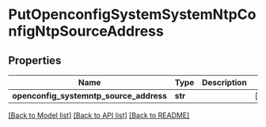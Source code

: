 # PutOpenconfigSystemSystemNtpConfigNtpSourceAddress

## Properties
Name | Type | Description | Notes
------------ | ------------- | ------------- | -------------
**openconfig_systemntp_source_address** | **str** |  | [optional] 

[[Back to Model list]](../README.md#documentation-for-models) [[Back to API list]](../README.md#documentation-for-api-endpoints) [[Back to README]](../README.md)


